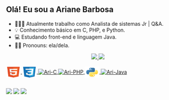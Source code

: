 ## Olá! Eu sou a Ariane Barbosa

- 👩🏻‍💻 Atualmente trabalho como Analista de sistemas Jr | Q&A. 
- 💡 Conhecimento básico em C, PHP, e Python.
- 💻 Estudando front-end e linguagem Java.
- 👩🏻 Pronouns: ela/dela.


<div align="center" style="display: inline_block">
  <a href="https://github.com/ari-barbosa">
  <img height="160em" src="https://github-readme-stats.vercel.app/api?username=ari-barbosa&show_icons=true&theme=panda&include_all_commits=true&count_private=true"/>
  <img height="160em" src="https://github-readme-stats.vercel.app/api/top-langs/?username=ari-barbosa&layout=compact&langs_count=7&theme=panda"/>
</div>
  
<div style="display: inline_block"><br>
  <img align="center" alt="Ari-HTML" height="30" width="40" src="https://raw.githubusercontent.com/devicons/devicon/master/icons/html5/html5-original.svg">
  <img align="center" alt="Ari-CSS" height="30" width="40" src="https://raw.githubusercontent.com/devicons/devicon/master/icons/css3/css3-original.svg">
  <!--img align="center" alt="Ari-Js" height="30" width="40" src="https://raw.githubusercontent.com/devicons/devicon/master/icons/javascript/javascript-plain.svg"-->
  <!-- img align="center" alt="Ari-Bootstrap" height="30" width="40" src="https://cdn.jsdelivr.net/gh/devicons/devicon/icons/bootstrap/bootstrap-original.svg" -->
  
  <img align="center" alt="Ari-C" height="30" width="40"  src="https://cdn.jsdelivr.net/gh/devicons/devicon/icons/c/c-original.svg" >
  <img align="center" alt="Ari-PHP" height="30" width="40"  src="https://cdn.jsdelivr.net/gh/devicons/devicon/icons/php/php-original.svg" >
  <img align="center" alt="Ari-Python" height="30" width="40" src="https://raw.githubusercontent.com/devicons/devicon/master/icons/python/python-original.svg">
  <img align="center" alt="Ari-Java" height="30" width="40"  src="https://cdn.jsdelivr.net/gh/devicons/devicon/icons/java/java-original.svg">
  
  ##
  
  
  <div> 
  <a href="https://www.instagram.com/mirellyari/" target="_blank"><img src="https://img.shields.io/badge/-Instagram-%23E4405F?style=for-the-badge&logo=instagram&logoColor=white" target="_blank"></a>
  <a href = "mailto:abarbosa.ipms@gmail.com"><img src="https://img.shields.io/badge/-Gmail-%23333?style=for-the-badge&logo=gmail&logoColor=white" target="_blank"></a>
  <a href="https://www.linkedin.com/in/ariane-barbosa-aa5525156/" target="_blank"><img src="https://img.shields.io/badge/-LinkedIn-%230077B5?style=for-the-badge&logo=linkedin&logoColor=white" target="_blank"></a> 
 
  </div>
  
